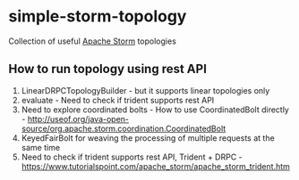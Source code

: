 # simple-storm-topology

Collection of useful [Apache Storm](http://storm.apache.org/) topologies

## How to run topology using rest API

1. LinearDRPCTopologyBuilder - but it supports linear topologies only
2. evaluate - Need to check if trident supports rest API
3. Need to explore coordinated bolts - How to use CoordinatedBolt directly - http://useof.org/java-open-source/org.apache.storm.coordination.CoordinatedBolt
4. KeyedFairBolt for weaving the processing of multiple requests at the same time
5. Need to check if trident supports rest API, Trident + DRPC - https://www.tutorialspoint.com/apache_storm/apache_storm_trident.htm

